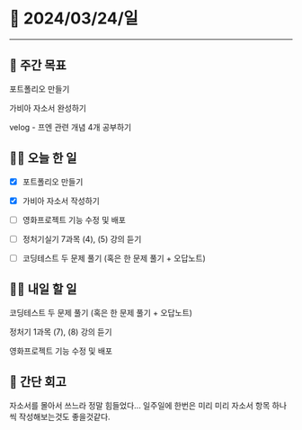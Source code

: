 # 📅 2024/03/24/일
------

## 🚀 주간 목표

포트폴리오 만들기

가비아 자소서 완성하기

velog - 프엔 관련 개념 4개 공부하기

## 💪🏻 오늘 한 일

- [X] 포트폴리오 만들기

- [X] 가비아 자소서 작성하기

- [ ] 영화프로젝트 기능 수정 및 배포

- [ ] 정처기실기 7과목 (4), (5) 강의 듣기

- [ ] 코딩테스트 두 문제 풀기 (혹은 한 문제 풀기 + 오답노트)

## 🫵🏻 내일 할 일

코딩테스트 두 문제 풀기 (혹은 한 문제 풀기 + 오답노트)

정처기 1과목 (7), (8) 강의 듣기

영화프로젝트 기능 수정 및 배포

## 👀 간단 회고

자소서를 몰아서 쓰느라 정말 힘들었다... 
일주일에 한번은 미리 미리 자소서 항목 하나씩 작성해보는것도 좋을것같다.